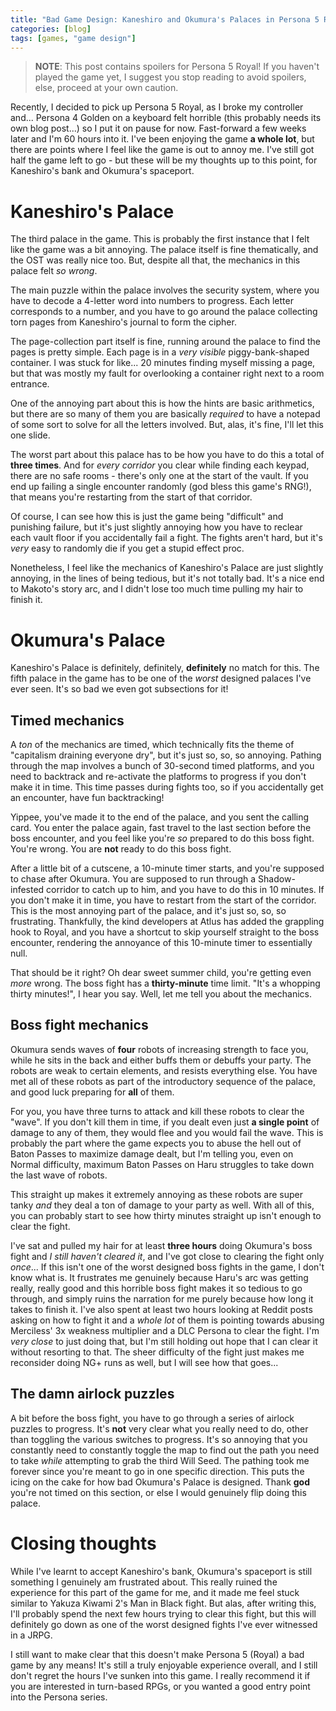```yaml
---
title: "Bad Game Design: Kaneshiro and Okumura's Palaces in Persona 5 Royal"
categories: [blog]
tags: [games, "game design"]
---
```


> **NOTE**: This post contains spoilers for Persona 5 Royal! If you haven't played the game yet, I suggest you stop reading to avoid spoilers, else, proceed at your own caution.

Recently, I decided to pick up Persona 5 Royal, as I broke my controller and... Persona 4 Golden on a keyboard felt horrible (this probably needs its own blog post...) so I put it on pause for now. Fast-forward a few weeks later and I'm 60 hours into it. I've been enjoying the game **a whole lot**, but there are points where I feel like the game is out to annoy me. I've still got half the game left to go - but these will be my thoughts up to this point, for Kaneshiro's bank and Okumura's spaceport.

# Kaneshiro's Palace

The third palace in the game. This is probably the first instance that I felt like the game was a bit annoying. The palace itself is fine thematically, and the OST was really nice too. But, despite all that, the mechanics in this palace felt *so wrong*.

The main puzzle within the palace involves the security system, where you have to decode a 4-letter word into numbers to progress. Each letter corresponds to a number, and you have to go around the palace collecting torn pages from Kaneshiro's journal to form the cipher.

The page-collection part itself is fine, running around the palace to find the pages is pretty simple. Each page is in a *very visible* piggy-bank-shaped container. I was stuck for like... 20 minutes finding myself missing a page, but that was mostly my fault for overlooking a container right next to a room entrance.

One of the annoying part about this is how the hints are basic arithmetics, but there are so many of them you are basically *required* to have a notepad of some sort to solve for all the letters involved. But, alas, it's fine, I'll let this one slide.

The worst part about this palace has to be how you have to do this a total of **three times**. And for *every corridor* you clear while finding each keypad, there are no safe rooms - there's only one at the start of the vault. If you end up failing a single encounter randomly (god bless this game's RNG!), that means you're restarting from the start of that corridor.

Of course, I can see how this is just the game being "difficult" and punishing failure, but it's just slightly annoying how you have to reclear each vault floor if you accidentally fail a fight. The fights aren't hard, but it's *very* easy to randomly die if you get a stupid effect proc.

Nonetheless, I feel like the mechanics of Kaneshiro's Palace are just slightly annoying, in the lines of being tedious, but it's not totally bad. It's a nice end to Makoto's story arc, and I didn't lose too much time pulling my hair to finish it.

# Okumura's Palace

Kaneshiro's Palace is definitely, definitely, **definitely** no match for this. The fifth palace in the game has to be one of the *worst* designed palaces I've ever seen. It's so bad we even got subsections for it!

## Timed mechanics

A *ton* of the mechanics are timed, which technically fits the theme of "capitalism draining everyone dry", but it's just so, so, so annoying. Pathing through the map involves a bunch of 30-second timed platforms, and you need to backtrack and re-activate the platforms to progress if you don't make it in time. This time passes during fights too, so if you accidentally get an encounter, have fun backtracking!

Yippee, you've made it to the end of the palace, and you sent the calling card. You enter the palace again, fast travel to the last section before the boss encounter, and you feel like you're *so* prepared to do this boss fight. You're wrong. You are **not** ready to do this boss fight.

After a little bit of a cutscene, a 10-minute timer starts, and you're supposed to chase after Okumura. You are supposed to run through a Shadow-infested corridor to catch up to him, and you have to do this in 10 minutes. If you don't make it in time, you have to restart from the start of the corridor. This is the most annoying part of the palace, and it's just so, so, so frustrating. Thankfully, the kind developers at Atlus has added the grappling hook to Royal, and you have a shortcut to skip yourself straight to the boss encounter, rendering the annoyance of this 10-minute timer to essentially null.

That should be it right? Oh dear sweet summer child, you're getting even *more* wrong. The boss fight has a **thirty-minute** time limit. "It's a whopping thirty minutes!", I hear you say. Well, let me tell you about the mechanics.

## Boss fight mechanics

Okumura sends waves of **four** robots of increasing strength to face you, while he sits in the back and either buffs them or debuffs your party. The robots are weak to certain elements, and resists everything else. You have met all of these robots as part of the introductory sequence of the palace, and good luck preparing for **all** of them.

For you, you have three turns to attack and kill these robots to clear the "wave". If you don't kill them in time, if you dealt even just **a single point** of damage to any of them, they would flee and you would fail the wave. This is probably the part where the game expects you to abuse the hell out of Baton Passes to maximize damage dealt, but I'm telling you, even on Normal difficulty, maximum Baton Passes on Haru struggles to take down the last wave of robots.

This straight up makes it extremely annoying as these robots are super tanky *and* they deal a ton of damage to your party as well. With all of this, you can probably start to see how thirty minutes straight up isn't enough to clear the fight.

I've sat and pulled my hair for at least **three hours** doing Okumura's boss fight and *I still haven't cleared it*, and I've got close to clearing the fight only *once*... If this isn't one of the worst designed boss fights in the game, I don't know what is. It frustrates me genuinely because Haru's arc was getting really, really good and this horrible boss fight makes it so tedious to go through, and simply ruins the narration for me purely because how long it takes to finish it. I've also spent at least two hours looking at Reddit posts asking on how to fight it and a *whole lot* of them is pointing towards abusing Merciless' 3x weakness multiplier and a DLC Persona to clear the fight. I'm *very close* to just doing that, but I'm still holding out hope that I can clear it without resorting to that. The sheer difficulty of the fight just makes me reconsider doing NG+ runs as well, but I will see how that goes...

## The damn airlock puzzles

A bit before the boss fight, you have to go through a series of airlock puzzles to progress. It's **not** very clear what you really need to do, other than toggling the various switches to progress. It's so annoying that you constantly need to constantly toggle the map to find out the path you need to take *while* attempting to grab the third Will Seed. The pathing took me forever since you're meant to go in one specific direction. This puts the icing on the cake for how bad Okumura's Palace is designed. Thank **god** you're not timed on this section, or else I would genuinely flip doing this palace.

# Closing thoughts

While I've learnt to accept Kaneshiro's bank, Okumura's spaceport is still something I genuinely am frustrated about. This really ruined the experience for this part of the game for me, and it made me feel stuck similar to Yakuza Kiwami 2's Man in Black fight. But alas, after writing this, I'll probably spend the next few hours trying to clear this fight, but this will definitely go down as one of the worst designed fights I've ever witnessed in a JRPG.

I still want to make clear that this doesn't make Persona 5 (Royal) a bad game by any means! It's still a truly enjoyable experience overall, and I still don't regret the hours I've sunken into this game. I really recommend it if you are interested in turn-based RPGs, or you wanted a good entry point into the Persona series.
